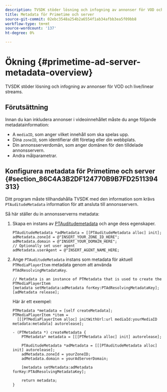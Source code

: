 ```yaml
---
description: TVSDK stöder lösning och infogning av annonser för VOD och live/linear streams.
title: Metadata för Primetime och server
source-git-commit: 02ebc3548a254b2a6554f1ab34afbb3ea5f09bb8
workflow-type: tm+mt
source-wordcount: '137'
ht-degree: 0%

---
```


# Ökning {#primetime-ad-server-metadata-overview}

TVSDK stöder lösning och infogning av annonser för VOD och live/linear streams.

## Förutsättning

Innan du kan inkludera annonser i videoinnehållet måste du ange följande metadatainformation:

* A `mediaID`, som anger vilket innehåll som ska spelas upp.
* Dina `zoneID`, som identifierar ditt företag eller din webbplats.
* Din annonsserverdomän, som anger domänen för den tilldelade annonsservern.
* Andra målparametrar.

## Konfigurera metadata för Primetime och server {#section_86C4A3B2DF124770B9B7FD2511394313}

Ditt program måste tillhandahålla TVSDK med den information som krävs `PTAuditudeMetadata` information för att ansluta till annonsservern.

Så här ställer du in annonsserverns metadata:

1. Skapa en instans av [PTAuditudemetadata](https://help.adobe.com/en_US/primetime/api/psdk/appledoc/Classes/PTAuditudeMetadata.html) och ange dess egenskaper.

   ```
   PTAuditudeMetadata *adMetadata = [[PTAuditudeMetadata alloc] init];  
   adMetadata.zoneId = @"INSERT_YOUR_ZONE_ID_HERE"; 
   adMetadata.domain = @"INSERT_YOUR_DOMAIN_HERE"; 
   // Optionally set user agent 
   adMetadata.userAgent = @"INSERT_AGENT_NAME_HERE; 
   ```

1. Ange `PTAuditudeMetadata` instans som metadata för aktuell `PTMediaPlayerItem` metadata genom att använda `PTAdResolvingMetadataKey`.

   ```
   // Metadata is an instance of PTMetadata that is used to create the PTMediaPlayerItem 
   [metadata setMetadata:adMetadata forKey:PTAdResolvingMetadataKey];  
   [adMetadata release];
   ```

   Här är ett exempel:

   ```
   PTMetadata *metadata = [self createMetadata]; 
   PTMediaPlayerItem *item =  
     [[[PTMediaPlayerItem alloc] initWithUrl:url mediaId:yourMediaID metadata:metadata] autorelease]; 
   
   - (PTMetadata *) createMetadata { 
       PTMetadata* metadata = [[[PTMetadata alloc] init] autorelease]; 
   
       PTAuditudeMetadata *adMetadata = [[[PTAuditudeMetadata alloc] init] autorelease];  
       adMetadata.zoneId = yourZoneID; 
       adMetadata.domain = yourAdServerDomain; 
   
       [metadata setMetadata:adMetadata forKey:PTAdResolvingMetadataKey]; 
   
       return metadata; 
   }
   ```
